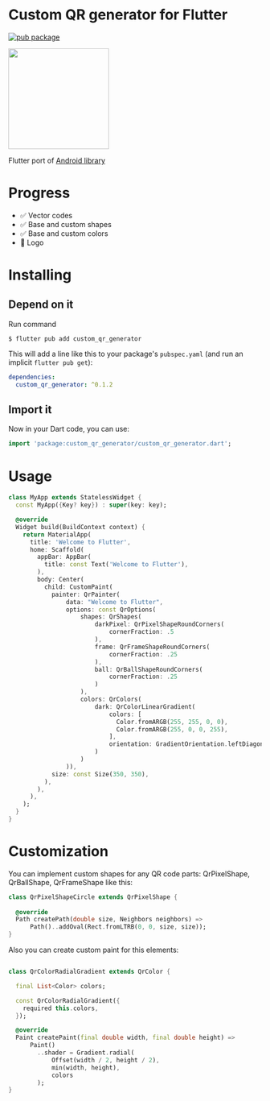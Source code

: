 # Custom QR generator for Flutter
[![pub package](https://img.shields.io/pub/v/custom_qr_generator.svg)](https://pub.dartlang.org/packages/custom_qr_generator)

<img src="https://raw.githubusercontent.com/alexzhirkevich/custom-qr-generator-flutter/master/img/screen1.png" width=200>

Flutter port of [Android library](https://github.com/alexzhirkevich/custom-qr-generator)

# Progress
- ✅ Vector codes
- ✅ Base and custom shapes
- ✅ Base and custom colors
- 🚧 Logo

# Installing

## Depend on it


Run command

`$ flutter pub add custom_qr_generator`

This will add a line like this to your package's `pubspec.yaml` (and run an implicit `flutter pub get`):

```yaml
dependencies:
  custom_qr_generator: ^0.1.2
```

## Import it

Now in your Dart code, you can use:

```dart
import 'package:custom_qr_generator/custom_qr_generator.dart';
```

# Usage

```dart
class MyApp extends StatelessWidget {
  const MyApp({Key? key}) : super(key: key);

  @override
  Widget build(BuildContext context) {
    return MaterialApp(
      title: 'Welcome to Flutter',
      home: Scaffold(
        appBar: AppBar(
          title: const Text('Welcome to Flutter'),
        ),
        body: Center(
          child: CustomPaint(
            painter: QrPainter(
                data: "Welcome to Flutter",
                options: const QrOptions(
                    shapes: QrShapes(
                        darkPixel: QrPixelShapeRoundCorners(
                            cornerFraction: .5
                        ),
                        frame: QrFrameShapeRoundCorners(
                            cornerFraction: .25
                        ),
                        ball: QrBallShapeRoundCorners(
                            cornerFraction: .25
                        )
                    ),
                    colors: QrColors(
                        dark: QrColorLinearGradient(
                            colors: [
                              Color.fromARGB(255, 255, 0, 0),
                              Color.fromARGB(255, 0, 0, 255),
                            ],
                            orientation: GradientOrientation.leftDiagonal
                        )
                    )
                )),
            size: const Size(350, 350),
          ),
        ),
      ),
    );
  }
}

```

# Customization

You can implement custom shapes for any QR code parts: QrPixelShape, QrBallShape, QrFrameShape
like this:
```dart
class QrPixelShapeCircle extends QrPixelShape {
  
  @override
  Path createPath(double size, Neighbors neighbors) =>
      Path()..addOval(Rect.fromLTRB(0, 0, size, size));
}
```

Also you can create custom paint for this elements:

```dart

class QrColorRadialGradient extends QrColor {

  final List<Color> colors;

  const QrColorRadialGradient({
    required this.colors,
  });

  @override
  Paint createPaint(final double width, final double height) =>
      Paint()
        ..shader = Gradient.radial(
            Offset(width / 2, height / 2),
            min(width, height),
            colors
        );
}


```

